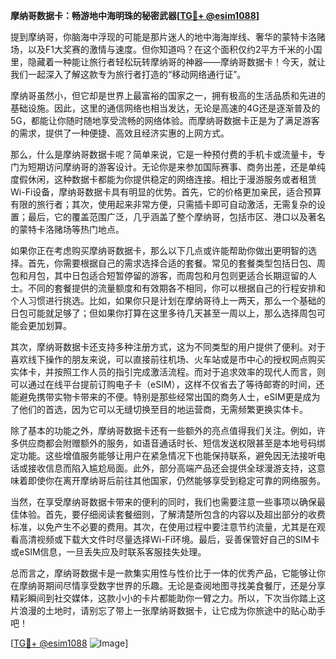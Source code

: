 **摩纳哥数据卡：畅游地中海明珠的秘密武器[[TG💪+ @esim1088](https://t.me/s/esim1088)]**

提到摩纳哥，你脑海中浮现的可能是那片迷人的地中海海岸线、奢华的蒙特卡洛赌场，以及F1大奖赛的激情与速度。但你知道吗？在这个面积仅约2平方千米的小国里，隐藏着一种能让旅行者轻松玩转摩纳哥的神器——摩纳哥数据卡！今天，就让我们一起深入了解这款专为旅行者打造的“移动网络通行证”。

摩纳哥虽然小，但它却是世界上最富裕的国家之一，拥有极高的生活品质和先进的基础设施。因此，这里的通信网络也相当发达，无论是高速的4G还是逐渐普及的5G，都能让你随时随地享受流畅的网络体验。而摩纳哥数据卡正是为了满足游客的需求，提供了一种便捷、高效且经济实惠的上网方式。

那么，什么是摩纳哥数据卡呢？简单来说，它是一种预付费的手机卡或流量卡，专门为短期访问摩纳哥的游客设计。无论你是来参加国际赛事、商务出差，还是单纯度假休闲，这种数据卡都能为你提供稳定的网络连接。相比于漫游服务或者租赁Wi-Fi设备，摩纳哥数据卡具有明显的优势。首先，它的价格更加亲民，适合预算有限的旅行者；其次，使用起来非常方便，只需插卡即可自动激活，无需复杂的设置；最后，它的覆盖范围广泛，几乎涵盖了整个摩纳哥，包括市区、港口以及著名的蒙特卡洛赌场等热门地点。

如果你正在考虑购买摩纳哥数据卡，那么以下几点或许能帮助你做出更明智的选择。首先，你需要根据自己的需求选择合适的套餐。常见的套餐类型包括日包、周包和月包，其中日包适合短暂停留的游客，而周包和月包则更适合长期逗留的人士。不同的套餐提供的流量额度和有效期各不相同，你可以根据自己的行程安排和个人习惯进行挑选。比如，如果你只是计划在摩纳哥待上一两天，那么一个基础的日包可能就足够了；但如果你打算在这里多待几天甚至一周以上，那么选择周包可能会更加划算。

其次，摩纳哥数据卡还支持多种注册方式，这为不同类型的用户提供了便利。对于喜欢线下操作的朋友来说，可以直接前往机场、火车站或是市中心的授权网点购买实体卡，并按照工作人员的指引完成激活流程。而对于追求效率的现代人而言，则可以通过在线平台提前订购电子卡（eSIM），这样不仅省去了等待邮寄的时间，还能避免携带实物卡带来的不便。特别是那些经常出国的商务人士，eSIM更是成为了他们的首选，因为它可以无缝切换至目的地运营商，无需频繁更换实体卡。

除了基本的功能之外，摩纳哥数据卡还有一些额外的亮点值得我们关注。例如，许多供应商都会附赠额外的服务，如语音通话时长、短信发送权限甚至是本地号码绑定功能。这些增值服务能够让用户在紧急情况下也能保持联系，避免因无法接听电话或接收信息而陷入尴尬局面。此外，部分高端产品还会提供全球漫游支持，这意味着即使你在离开摩纳哥后前往其他国家，仍然能够享受到稳定可靠的网络服务。

当然，在享受摩纳哥数据卡带来的便利的同时，我们也需要注意一些事项以确保最佳体验。首先，要仔细阅读套餐细则，了解清楚所包含的内容以及超出部分的收费标准，以免产生不必要的费用。其次，在使用过程中要注意节约流量，尤其是在观看高清视频或下载大文件时尽量选择Wi-Fi环境。最后，妥善保管好自己的SIM卡或eSIM信息，一旦丢失应及时联系客服挂失处理。

总而言之，摩纳哥数据卡是一款集实用性与性价比于一体的优秀产品，它能够让你在摩纳哥期间尽情享受数字世界的乐趣。无论是查阅地图寻找美食餐厅，还是分享精彩瞬间到社交媒体，这款小小的卡片都能助你一臂之力。所以，下次当你踏上这片浪漫的土地时，请别忘了带上一张摩纳哥数据卡，让它成为你旅途中的贴心助手吧！

[[TG💪+ @esim1088](https://t.me/s/esim1088) ![Image](https://i.postimg.cc/4NQfJmqS/Snipaste-2025-05-13-00-14-12.png)]